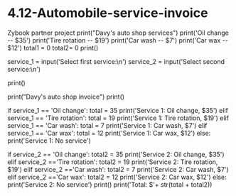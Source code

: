 # 4.12-Automobile-service-invoice
Zybook partner project
print("Davy's auto shop services")
print('Oil change -- $35')
print('Tire rotation -- $19')
print('Car wash -- $7')
print('Car wax -- $12')
total1 = 0
total2= 0
print()

service_1 = input('Select first service:\n')
service_2 = input('Select second service:\n')

print()

print("Davy's auto shop invoice")
print()

if service_1 == 'Oil change':
    total = 35
    print('Service 1: Oil change, $35')
elif service_1 == 'Tire rotation':
    total = 19
    print('Service 1: Tire rotation, $19')
elif service_1 == 'Car wash':
    total = 7
    print('Service 1: Car wash, $7')
elif service_1 == 'Car wax':
    total = 12
    print('Service 1: Car wax, $12')
else:
    print('Service 1: No service')
    
if service_2 == 'Oil change':
    total2 = 35
    print('Service 2: Oil change, $35')
elif service_2 =='Tire rotation':
    total2 = 19
    print('Service 2: Tire rotation, $19')
elif service_2 =='Car wash':
    total2 = 7
    print('Service 2: Car wash, $7')
elif service_2 =='Car wax':
    total2 = 12
    print('Service 2: Car wax, $12')
else:
    print('Service 2: No service')
print()
print('Total: $'+ str(total + total2))

